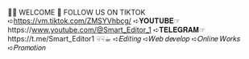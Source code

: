 👋🏻 WELCOME 🤗 FOLLOW US ON TIKTOK ➪https://vm.tiktok.com/ZMSYVhbcg/
➪𝐘𝐎𝐔𝐓𝐔𝐁𝐄☞︎︎︎https://www.youtube.com/@Smart_Editor_1    ➪𝐓𝐄𝐋𝐄𝐆𝐑𝐀𝐌☞︎︎︎https://t.me/Smart_Editor1
☟︎︎︎☟︎︎︎☕︎
➪𝐸𝑑𝑖𝑡𝑖𝑛𝑔
➪𝑊𝑒𝑏 𝑑𝑒𝑣𝑒𝑙𝑜𝑝
➪𝑂𝑛𝑙𝑖𝑛𝑒 𝑊𝑜𝑟𝑘𝑠
➪𝑃𝑟𝑜𝑚𝑜𝑡𝑖𝑜𝑛
